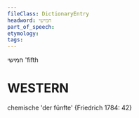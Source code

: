 ```yaml
---
fileClass: DictionaryEntry
headword: חמישי
part_of_speech: 
etymology: 
tags: 
---
```

חמישי
'fifth

WESTERN
========

chemische 'der fünfte' {Friedrich 1784: 42}

